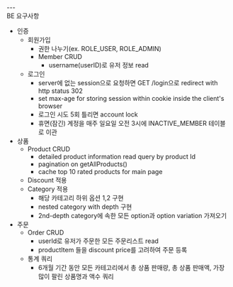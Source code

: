 ---\
BE 요구사항

- 인증
    - 회원가입
        - 권한 나누기(ex. ROLE_USER, ROLE_ADMIN)
        - Member CRUD 
            - username(userID)로 유저 정보 read
    - 로그인
        - server에 없는 session으로 요청하면 GET /login으로 redirect with http status 302
        - set max-age for storing session within cookie inside the client's browser 
        - 로그인 시도 5회 틀리면 account lock
        - 휴면(잠긴) 계정을 매주 일요일 오전 3시에 INACTIVE_MEMBER 테이블로 이관
- 상품
	- Product CRUD
        - detailed product information read query by product Id
        - pagination on getAllProducts()
        - cache top 10 rated products for main page
    - Discount 적용
	- Category 적용
		- 해당 카테고리 하위 옵션 1,2 구현
        - nested category with depth 구현
        - 2nd-depth category에 속한 모든 option과 option variation 가져오기
- 주문
    - Order CRUD
        - userId로 유저가 주문한 모든 주문리스트 read
        - productItem 들을 discount price를 고려하여 주문 등록
    - 통계 쿼리
        - 6개월 기간 동안 모든 카테고리에서 총 상품 판매량, 총 상품 판매액, 가장 많이 팔린 상품명과 액수 쿼리
